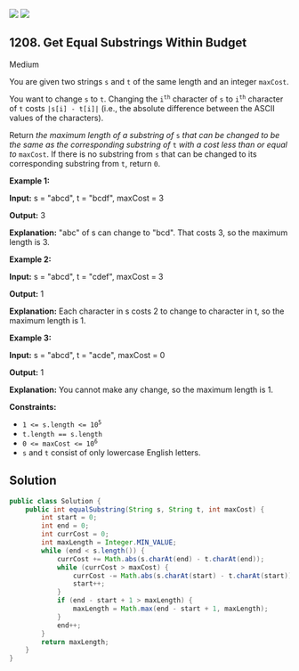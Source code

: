 [![](https://img.shields.io/github/stars/javadev/LeetCode-in-Java?label=Stars&style=flat-square)](https://github.com/javadev/LeetCode-in-Java)
[![](https://img.shields.io/github/forks/javadev/LeetCode-in-Java?label=Fork%20me%20on%20GitHub%20&style=flat-square)](https://github.com/javadev/LeetCode-in-Java/fork)

## 1208\. Get Equal Substrings Within Budget

Medium

You are given two strings `s` and `t` of the same length and an integer `maxCost`.

You want to change `s` to `t`. Changing the <code>i<sup>th</sup></code> character of `s` to <code>i<sup>th</sup></code> character of `t` costs `|s[i] - t[i]|` (i.e., the absolute difference between the ASCII values of the characters).

Return _the maximum length of a substring of_ `s` _that can be changed to be the same as the corresponding substring of_ `t` _with a cost less than or equal to_ `maxCost`. If there is no substring from `s` that can be changed to its corresponding substring from `t`, return `0`.

**Example 1:**

**Input:** s = "abcd", t = "bcdf", maxCost = 3

**Output:** 3

**Explanation:** "abc" of s can change to "bcd". That costs 3, so the maximum length is 3.

**Example 2:**

**Input:** s = "abcd", t = "cdef", maxCost = 3

**Output:** 1

**Explanation:** Each character in s costs 2 to change to character in t, so the maximum length is 1.

**Example 3:**

**Input:** s = "abcd", t = "acde", maxCost = 0

**Output:** 1

**Explanation:** You cannot make any change, so the maximum length is 1.

**Constraints:**

*   <code>1 <= s.length <= 10<sup>5</sup></code>
*   `t.length == s.length`
*   <code>0 <= maxCost <= 10<sup>6</sup></code>
*   `s` and `t` consist of only lowercase English letters.

## Solution

```java
public class Solution {
    public int equalSubstring(String s, String t, int maxCost) {
        int start = 0;
        int end = 0;
        int currCost = 0;
        int maxLength = Integer.MIN_VALUE;
        while (end < s.length()) {
            currCost += Math.abs(s.charAt(end) - t.charAt(end));
            while (currCost > maxCost) {
                currCost -= Math.abs(s.charAt(start) - t.charAt(start));
                start++;
            }
            if (end - start + 1 > maxLength) {
                maxLength = Math.max(end - start + 1, maxLength);
            }
            end++;
        }
        return maxLength;
    }
}
```